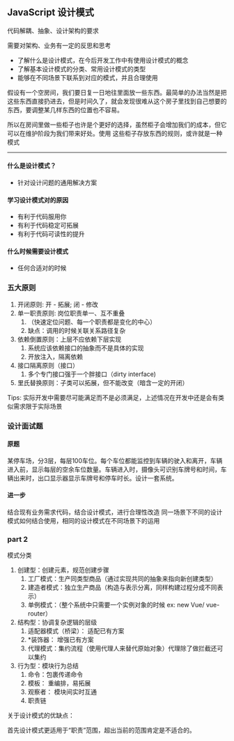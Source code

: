 ## JavaScript 设计模式

代码解耦、抽象、设计架构的要求

需要对架构、业务有一定的反思和思考

* 了解什么是设计模式，在今后开发工作中有使用设计模式的概念
* 了解基本设计模式的分类、常用设计模式的类型
* 能够在不同场景下联系到对应的模式，并且合理使用


假设有一个空房间，我们要日复一日地往里面放一些东西。最简单的办法当然是把这些东西直接扔进去，但是时间久了，就会发现很难从这个房子里找到自己想要的东西，要调整某几样东西的位置也不容易。

所以在房间里做一些柜子也许是个更好的选择，虽然柜子会增加我们的成本，但它可以在维护阶段为我们带来好处。使用 这些柜子存放东西的规则，或许就是一种模式

************************************
#### 什么是设计模式？
- 针对设计问题的通用解决方案

#### 学习设计模式对的原因
- 有利于代码服用你
- 有利于代码稳定可拓展
- 有利于代码可读性的提升

#### 什么时候需要设计模式
- 任何合适对的时候

### 五大原则

1. 开闭原则: 开 - 拓展; 闭 - 修改
2. 单一职责原则: 岗位职责单一、互不重叠
   1. （快速定位问题、每一个职责都是变化的中心）
   2. 缺点：调用的时候关联关系路径复杂
3. 依赖倒置原则：上层不应依赖下层实现
   1. 系统应该依赖接口的抽象而不是具体的实现
   2. 开放注入，隔离依赖
4. 接口隔离原则（接口）
   1. 多个专门接口强于一个胖接口（dirty interface)
5. 里氏替换原则：子类可以拓展，但不能改变（暗含一定的开闭）


Tips: 实际开发中需要尽可能满足而不是必须满足，上述情况在开发中还是会有类似需求限于实际场景

### 设计面试题
#### 原题
某停车场，分3层，每层100车位。每个车位都能监控到车辆的驶入和离开，车辆进入前，显示每层的空余车位数量。车辆进入时，摄像头可识别车牌号和时间，车辆出来时，出口显示器显示车牌号和停车时长。设计一套系统。

#### 进一步
结合现有业务需求代码，结合设计模式，进行合理性改造
同一场景下不同的设计模式如何结合使用，相同的设计模式在不同场景下的运用

### part 2


模式分类
   1. 创建型：创建元素，规范创建步骤
      1. 工厂模式：生产同类型商品（通过实现共同的抽象来指向新创建类型）
      2. 建造者模式：独立生产商品（构造与表示分离，同样构建过程分成不同表示）
      3. 单例模式：（整个系统中只需要一个实例对象的时候 ex: new Vue/ vue-router）
   2. 结构型：协调复杂逻辑的层级
      1. 适配器模式（桥梁）： 适配已有方案
      2. *装饰器： 增强已有方案 
      3. 代理模式：集约流程（使用代理人来替代原始对象）代理除了做拦截还可以集约
   3. 行为型：模块行为总结
      1. 命令：包裹传递命令                                                                       
      2. 模板： 重编排，易拓展
      3. 观察者： 模块间实时互通
      4. 职责链

关于设计模式的优缺点：

   首先设计模式更适用于“职责”范围，超出当前的范围肯定是不适合的。


